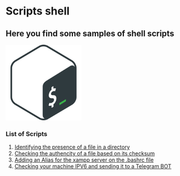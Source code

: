 # Scripts shell

## Here you find some samples of shell scripts

<img src="https://raw.githubusercontent.com/Ramonmelod/scripts-sh/8506011461ac2ada8e1b0291d8bb076e7efc513a/shasumchecker/bash-icon.svg" alt="logo Neovim" width="200" height="auto">

### List of Scripts

1. [Identifying the presence of a file in a directory](https://github.com/Ramonmelod/scripts-sh/tree/main/file-existence-checker)
2. [Checking the authencity of a file based on its checksum](https://github.com/Ramonmelod/scripts-sh/tree/main/shasumchecker)
3. [Adding an Alias for the xampp server on the .bashrc file](https://github.com/Ramonmelod/scripts-sh/tree/main/xamppalias)
4. [Checking your machine IPV6 and sending it to a Telegram BOT](https://github.com/Ramonmelod/scripts-sh/tree/main/ipv6-telegram-sender)

